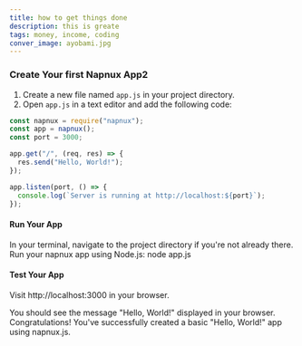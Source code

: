 ```yaml
---
title: how to get things done
description: this is greate
tags: money, income, coding
conver_image: ayobami.jpg
---
```


### Create Your first Napnux App2

1. Create a new file named `app.js` in your project directory.
2. Open `app.js` in a text editor and add the following code:

```javascript
const napnux = require("napnux");
const app = napnux();
const port = 3000;

app.get("/", (req, res) => {
  res.send("Hello, World!");
});

app.listen(port, () => {
  console.log(`Server is running at http://localhost:${port}`);
});
```

#### Run Your App

In your terminal, navigate to the project directory if you're not already there.
Run your napnux app using Node.js: node app.js

#### Test Your App

Visit http://localhost:3000 in your browser.

You should see the message "Hello, World!" displayed in your browser.
Congratulations! You've successfully created a basic "Hello, World!" app using napnux.js.
